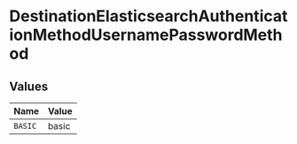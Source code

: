 # DestinationElasticsearchAuthenticationMethodUsernamePasswordMethod


## Values

| Name    | Value   |
| ------- | ------- |
| `BASIC` | basic   |